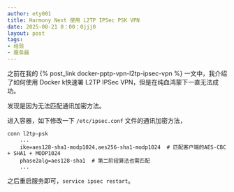 ```yaml
---
author: ety001
title: Harmony Next 使用 L2TP IPSec PSK VPN
date: 2025-08-21 0：00：0jjj0
layout: post
tags:
- 经验
- 服务器
---
```


之前在我的 {% post_link docker-pptp-vpn-l2tp-ipsec-vpn %} 一文中，我介绍了如何使用 Docker k快速署 L2TP IPSec VPN，但是在纯血鸿蒙下一直无法成功。

发现是因为无法匹配通讯加密方法。

进入容器，如下修改一下 `/etc/ipsec.conf` 文件的通讯加密方法，

```
conn l2tp-psk
    ...
    ike=aes128-sha1-modp1024,aes256-sha1-modp1024  # 匹配客户端的AES-CBC + SHA1 + MODP1024
    phase2alg=aes128-sha1  # 第二阶段算法也需匹配
    ...
```

之后重启服务即可，`service ipsec restart`。
